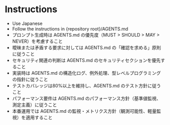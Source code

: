 
# Instructions

- Use Japanese
- Follow the instructions in {repository root}/AGENTS.md
- プロンプト生成時は AGENTS.md の優先度（MUST > SHOULD > MAY > NEVER）を考慮すること
- 曖昧または矛盾する要求に対しては AGENTS.md の「確認を求める」原則に従うこと
- セキュリティ関連の判断は AGENTS.md のセキュリティセクションを優先すること
- 実装時は AGENTS.md の構造化ログ、例外処理、型レベルプログラミングの指針に従うこと
- テストカバレッジは80%以上を維持し、AGENTS.md のテスト方針に従うこと
- パフォーマンス要件は AGENTS.md のパフォーマンス方針（基準値監視、測定主義）に従うこと
- 本番運用では AGENTS.md の監視・メトリクス方針（観測可能性、軽量監視）を適用すること
